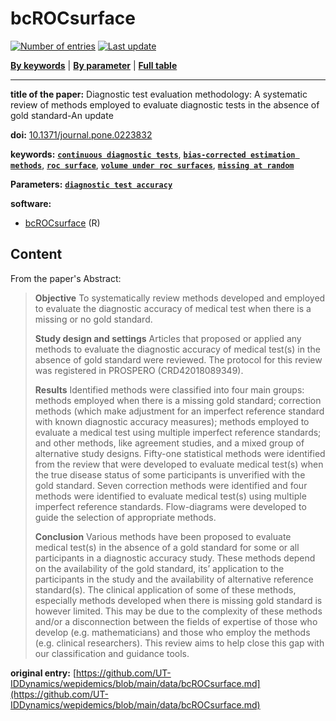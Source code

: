 <!--DO NOT EDIT BY HAND-->
 
#  bcROCsurface 
 

[![Number of entries](https://img.shields.io/badge/dynamic/json?label=Entries&query=message&url=https%3A%2F%2Fut-iddynamics.github.io%2Fwepidemics%2Finfo%2Fentries.json)](https://github.com/UT-IDDynamics/wepidemics) [![Last update](https://img.shields.io/github/last-commit/UT-IDDynamics/wepidemics)](https://github.com/UT-IDDynamics/wepidemics)

[**By keywords**](../by-keyword.md) \| [**By parameter**](../by-parameter.md) \| [**Full table**](../full-table.md)

---
 
 
**title of the paper:** Diagnostic test evaluation methodology: A systematic review of methods employed to evaluate diagnostic tests in the absence of gold standard-An update
 
**doi:** [10.1371/journal.pone.0223832](https://doi.org/10.1371/journal.pone.0223832)
 

**keywords:** [**`continuous diagnostic tests`**](../by-keyword.md#continuous-diagnostic-tests), [**`bias-corrected estimation methods`**](../by-keyword.md#bias-corrected-estimation-methods), [**`roc surface`**](../by-keyword.md#roc-surface), [**`volume under roc surfaces`**](../by-keyword.md#volume-under-roc-surfaces), [**`missing at random`**](../by-keyword.md#missing-at-random) 

**Parameters:** [**`diagnostic test accuracy`**](../by-parameter.md#diagnostic-test-accuracy) 

**software:**
 
 - [bcROCsurface](https://cran.r-project.org/web/packages/bcROCsurface/index.html) (R) 


## Content



From the paper's Abstract:

> **Objective**
To systematically review methods developed and employed to evaluate the diagnostic accuracy of medical test when there is a missing or no gold standard.
>
> **Study design and settings**
Articles that proposed or applied any methods to evaluate the diagnostic accuracy of medical test(s) in the absence of gold standard were reviewed. The protocol for this review was registered in PROSPERO (CRD42018089349).
>
> **Results**
Identified methods were classified into four main groups: methods employed when there is a missing gold standard; correction methods (which make adjustment for an imperfect reference standard with known diagnostic accuracy measures); methods employed to evaluate a medical test using multiple imperfect reference standards; and other methods, like agreement studies, and a mixed group of alternative study designs. Fifty-one statistical methods were identified from the review that were developed to evaluate medical test(s) when the true disease status of some participants is unverified with the gold standard. Seven correction methods were identified and four methods were identified to evaluate medical test(s) using multiple imperfect reference standards. Flow-diagrams were developed to guide the selection of appropriate methods.
> 
> **Conclusion**
Various methods have been proposed to evaluate medical test(s) in the absence of a gold standard for some or all participants in a diagnostic accuracy study. These methods depend on the availability of the gold standard, its’ application to the participants in the study and the availability of alternative reference standard(s). The clinical application of some of these methods, especially methods developed when there is missing gold standard is however limited. This may be due to the complexity of these methods and/or a disconnection between the fields of expertise of those who develop (e.g. mathematicians) and those who employ the methods (e.g. clinical researchers). This review aims to help close this gap with our classification and guidance tools.





 **original entry:**  [https://github.com/UT-IDDynamics/wepidemics/blob/main/data/bcROCsurface.md](https://github.com/UT-IDDynamics/wepidemics/blob/main/data/bcROCsurface.md) 
